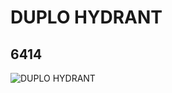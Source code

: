 # DUPLO HYDRANT
## 6414
![DUPLO HYDRANT](https://lc-www-live-s.legocdn.com/media/bricks/5/2/641421.jpg)
